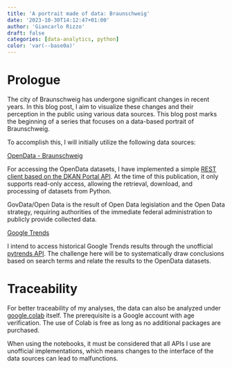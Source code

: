 ```yaml
---
title: 'A portrait made of data: Braunschweig'
date: '2023-10-30T14:12:47+01:00'
author: 'Giancarlo Rizzo'
draft: false
categories: [data-analytics, python]
color: 'var(--base0a)'
---
```


# Prologue

The city of Braunschweig has undergone significant changes in recent years. In this blog post, I aim to visualize these changes and their perception in the public using various data sources. This blog post marks the beginning of a series that focuses on a data-based portrait of Braunschweig.

To accomplish this, I will initially utilize the following data sources:

[OpenData - Braunschweig](https://opendata.braunschweig.de/)

For accessing the OpenData datasets, I have implemented a simple [REST client based on the DKAN Portal API](https://github.com/protogia/govdata). At the time of this publication, it only supports read-only access, allowing the retrieval, download, and processing of datasets from Python.

GovData/Open Data is the result of Open Data legislation and the Open Data strategy, requiring authorities of the immediate federal administration to publicly provide collected data.

[Google Trends](https://trends.google.com/trends/)

I intend to access historical Google Trends results through the unofficial [pytrends API](https://pypi.org/project/pytrends/). The challenge here will be to systematically draw conclusions based on search terms and relate the results to the OpenData datasets.

# Traceability

For better traceability of my analyses, the data can also be analyzed under [google.colab](https://colab.research.google.com/) itself. The prerequisite is a Google account with age verification. The use of Colab is free as long as no additional packages are purchased.

When using the notebooks, it must be considered that all APIs I use are unofficial implementations, which means changes to the interface of the data sources can lead to malfunctions.